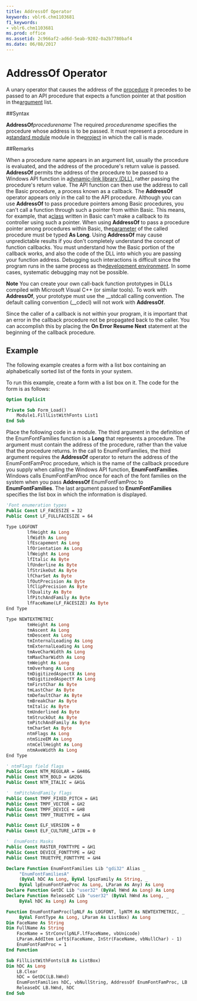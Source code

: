 ```yaml
---
title: AddressOf Operator
keywords: vblr6.chm1103681
f1_keywords:
- vblr6.chm1103681
ms.prod: office
ms.assetid: 2c966af2-ad6d-5eab-9202-0a2b7780baf4
ms.date: 06/08/2017
---
```



# AddressOf Operator



A unary operator that causes the address of the [procedure](../../Glossary/vbe-glossary.md) it precedes to be passed to an API procedure that expects a function pointer at that position in the[argument](../../Glossary/vbe-glossary.md) list.

##Syntax

**AddressOf**_procedurename_
The required  _procedurename_ specifies the procedure whose address is to be passed. It must represent a procedure in a[standard module](../../Glossary/vbe-glossary.md) module in the[project](../../Glossary/vbe-glossary.md) in which the call is made.

##Remarks

When a procedure name appears in an argument list, usually the procedure is evaluated, and the address of the procedure's return value is passed.  **AddressOf** permits the address of the procedure to be passed to a Windows API function in a[dynamic-link library (DLL)](../../Glossary/vbe-glossary.md), rather passing the procedure's return value. The API function can then use the address to call the Basic procedure, a process known as a callback. The  **AddressOf** operator appears only in the call to the API procedure.
Although you can use  **AddressOf** to pass procedure pointers among Basic procedures, you can't call a function through such a pointer from within Basic. This means, for example, that a[class](../../Glossary/vbe-glossary.md) written in Basic can't make a callback to its controller using such a pointer. When using **AddressOf** to pass a procedure pointer among procedures within Basic, the[parameter](../../Glossary/vbe-glossary.md) of the called procedure must be typed **As Long**.
Using  **AddressOf** may cause unpredictable results if you don't completely understand the concept of function callbacks. You must understand how the Basic portion of the callback works, and also the code of the DLL into which you are passing your function address. Debugging such interactions is difficult since the program runs in the same process as the[development environment](../../Glossary/vbe-glossary.md). In some cases, systematic debugging may not be possible.

 **Note**  You can create your own call-back function prototypes in DLLs compiled with Microsoft Visual C++ (or similar tools). To work with  **AddressOf**, your prototype must use the __stdcall calling convention. The default calling convention (__cdecl) will not work with **AddressOf**.

Since the caller of a callback is not within your program, it is important that an error in the callback procedure not be propagated back to the caller. You can accomplish this by placing the  **On Error Resume Next** statement at the beginning of the callback procedure.

## Example

The following example creates a form with a list box containing an alphabetically sorted list of the fonts in your system.

To run this example, create a form with a list box on it. The code for the form is as follows:




```vb
Option Explicit

Private Sub Form_Load()
    Module1.FillListWithFonts List1
End Sub
```

Place the following code in a module. The third argument in the definition of the EnumFontFamilies function is a  **Long** that represents a procedure. The argument must contain the address of the procedure, rather than the value that the procedure returns. In the call to EnumFontFamilies, the third argument requires the **AddressOf** operator to return the address of the EnumFontFamProc procedure, which is the name of the callback procedure you supply when calling the Windows API function, **EnumFontFamilies**. Windows calls EnumFontFamProc once for each of the font families on the system when you pass **AddressOf** EnumFontFamProc to **EnumFontFamilies**. The last argument passed to **EnumFontFamilies** specifies the list box in which the information is displayed.




```vb
'Font enumeration types
Public Const LF_FACESIZE = 32
Public Const LF_FULLFACESIZE = 64

Type LOGFONT
        lfHeight As Long
        lfWidth As Long
        lfEscapement As Long
        lfOrientation As Long
        lfWeight As Long
        lfItalic As Byte
        lfUnderline As Byte
        lfStrikeOut As Byte
        lfCharSet As Byte
        lfOutPrecision As Byte
        lfClipPrecision As Byte
        lfQuality As Byte
        lfPitchAndFamily As Byte
        lfFaceName(LF_FACESIZE) As Byte
End Type

Type NEWTEXTMETRIC
        tmHeight As Long
        tmAscent As Long
        tmDescent As Long
        tmInternalLeading As Long
        tmExternalLeading As Long
        tmAveCharWidth As Long
        tmMaxCharWidth As Long
        tmWeight As Long
        tmOverhang As Long
        tmDigitizedAspectX As Long
        tmDigitizedAspectY As Long
        tmFirstChar As Byte
        tmLastChar As Byte
        tmDefaultChar As Byte
        tmBreakChar As Byte
        tmItalic As Byte
        tmUnderlined As Byte
        tmStruckOut As Byte
        tmPitchAndFamily As Byte
        tmCharSet As Byte
        ntmFlags As Long
        ntmSizeEM As Long
        ntmCellHeight As Long
        ntmAveWidth As Long
End Type

' ntmFlags field flags
Public Const NTM_REGULAR = &H40&
Public Const NTM_BOLD = &H20&
Public Const NTM_ITALIC = &H1&

'  tmPitchAndFamily flags
Public Const TMPF_FIXED_PITCH = &H1
Public Const TMPF_VECTOR = &H2
Public Const TMPF_DEVICE = &H8
Public Const TMPF_TRUETYPE = &H4

Public Const ELF_VERSION = 0
Public Const ELF_CULTURE_LATIN = 0

'  EnumFonts Masks
Public Const RASTER_FONTTYPE = &H1
Public Const DEVICE_FONTTYPE = &H2
Public Const TRUETYPE_FONTTYPE = &H4

Declare Function EnumFontFamilies Lib "gdi32" Alias _
     "EnumFontFamiliesA" _
     (ByVal hDC As Long, ByVal lpszFamily As String, _ 
     ByVal lpEnumFontFamProc As Long, LParam As Any) As Long
Declare Function GetDC Lib "user32" (ByVal hWnd As Long) As Long
Declare Function ReleaseDC Lib "user32" (ByVal hWnd As Long, _
     ByVal hDC As Long) As Long

Function EnumFontFamProc(lpNLF As LOGFONT, lpNTM As NEWTEXTMETRIC, _ 
     ByVal FontType As Long, LParam As ListBox) As Long
Dim FaceName As String
Dim FullName As String
    FaceName = StrConv(lpNLF.lfFaceName, vbUnicode)
    LParam.AddItem Left$(FaceName, InStr(FaceName, vbNullChar) - 1)
    EnumFontFamProc = 1
End Function

Sub FillListWithFonts(LB As ListBox)
Dim hDC As Long
    LB.Clear
    hDC = GetDC(LB.hWnd)
    EnumFontFamilies hDC, vbNullString, AddressOf EnumFontFamProc, LB
    ReleaseDC LB.hWnd, hDC
End Sub
```


